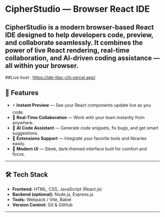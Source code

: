 # CipherStudio — Browser React IDE

CipherStudio is a modern browser-based React IDE designed to help developers code, preview, and collaborate seamlessly. It combines the power of live React rendering, real-time collaboration, and AI-driven coding assistance — all within your browser.
---
##Live host : https://ide-lilac-chi.vercel.app/

## 🚀 Features

- ⚡ **Instant Preview** — See your React components update live as you code.  
- 🤝 **Real-Time Collaboration** — Work with your team instantly from anywhere.  
- 🤖 **AI Code Assistant** — Generate code snippets, fix bugs, and get smart suggestions.  
- 🧩 **Extensions Support** — Integrate your favorite tools and libraries easily.  
- 🌙 **Modern UI** — Sleek, dark-themed interface built for comfort and focus.

---

## 🛠️ Tech Stack

- **Frontend:** HTML, CSS, JavaScript (React.js)  
- **Backend (optional):** Node.js, Express.js  
- **Tools:** Webpack / Vite, Babel  
- **Version Control:** Git & GitHub  

---


